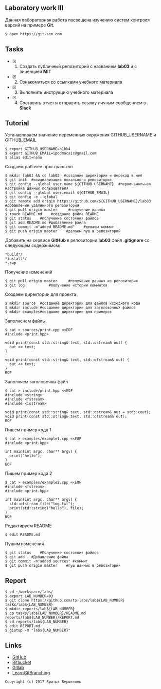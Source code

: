 ## Laboratory work III

Данная лабораторная работа посвещена изучению систем контроля версий на примере **Git**.

```bash
$ open https://git-scm.com
```

## Tasks

- [x] 1. Создать публичный репозиторий с названием **lab03** и с лиценцией **MIT**
- [x] 2. Ознакомиться со ссылками учебного материала
- [x] 3. Выполнить инструкцию учебного материала
- [x] 4. Составить отчет и отправить ссылку личным сообщением в **Slack**

## Tutorial
Устанавливаем значение переменных окружения GITHUB_USERNAME и GITHUB_EMAIL
```ShellSession
$ export GITHUB_USERNAME=h1kk4
$ export GITHUB_EMAIL=ipodmacair@gmail.com
$ alias edit=nano
```
Создаем рабочее пространство
```ShellSession
$ mkdir lab03 && cd lab03  #создание директории и переход в неё
$ git init	#инициализация локального репозитория
$ git config --global user.name ${GITHUB_USERNAME}	#первоначальная настройка данных пользователя
$ git config --global user.email ${GITHUB_EMAIL}
$ git config -e --global
$ git remote add origin https://github.com/${GITHUB_USERNAME}/lab03 #добавление удаленного репозитория
$ git pull origin master	 #получение данных
$ touch README.md	 #создание файла README
$ git status 	#получение состояния файлов 
$ git add README.md	#добавление файла 
$ git commit -m"added README.md"	#делаем коммит
$ git push origin master 	#делаем пуш в репозиторий
```

Добавить на сервисе **GitHub** в репозитории **lab03** файл **.gitignore**
со следующем содержимом:

```ShellSession
*build*/
*install*/
*.swp
```
Получение изменений
```ShellSession
$ git pull origin master	 #получение данных из репозитория
$ git log			#получение истории коммитов
```
Создаем директории для проекта
```ShellSession
$ mkdir source	#создание директории для файлов исходного кода
$ mkdir include	#создание директории для заголовочных файлов
$ mkdir examples#создание директории для примеров
```

Заполненем файлы 
```ShellSession
$ cat > sources/print.cpp <<EOF		
#include <print.hpp>

void print(const std::string& text, std::ostream& out) {
  out << text;
}

void print(const std::string& text, std::ofstream& out) {
  out << text;
}
EOF                  
```
Заполняем заголовочны файл
```ShellSession
$ cat > include/print.hpp <<EOF
#include <string>
#include <fstream>
#include <iostream>

void print(const std::string& text, std::ostream& out = std::cout);
void print(const std::string& text, std::ofstream& out);
EOF              
```
Пишем пример кода 1
```ShellSession
$ cat > examples/example1.cpp <<EOF
#include <print.hpp>

int main(int argc, char** argv) {
  print("hello");
}
EOF               
```
Пишем пример кода 2
```ShellSession
$ cat > examples/example2.cpp <<EOF
#include <fstream>
#include <print.hpp>

int main(int argc, char** argv) {
  std::ofstream file("log.txt");
  print(std::string("hello"), file);
}
EOF              
```
Редактируем README
```ShellSession
$ edit README.md		
```
Пушим изменения
```ShellSession
$ git status	#Получение состояния файлов	
$ git add .	#Добавление файла
$ git commit -m"added sources" #коммит
$ git push origin master	#пуш данных в репозиторий
```

## Report

```ShellSession
$ cd ~/workspace/labs/
$ export LAB_NUMBER=03
$ git clone https://github.com/tp-labs/lab${LAB_NUMBER} tasks/lab${LAB_NUMBER}
$ mkdir reports/lab${LAB_NUMBER}
$ cp tasks/lab${LAB_NUMBER}/README.md reports/lab${LAB_NUMBER}/REPORT.md
$ cd reports/lab${LAB_NUMBER}
$ edit REPORT.md
$ gistup -m "lab${LAB_NUMBER}"
```

## Links

- [GitHub](https://github.com)
- [Bitbucket](https://bitbucket.org)
- [Gitlab](https://about.gitlab.com)
- [LearnGitBranching](http://learngitbranching.js.org/)

```
Copyright (c) 2017 Братья Вершинины
```
